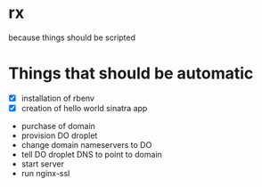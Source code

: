 # rx
because things should be scripted

# Things that should be automatic

- [x] installation of rbenv
- [x] creation of hello world sinatra app
- purchase of domain
- provision DO droplet
- change domain nameservers to DO
- tell DO droplet DNS to point to domain
- start server
- run nginx-ssl
